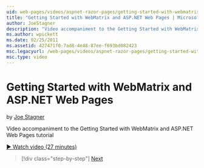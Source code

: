 ```yaml
---
uid: web-pages/videos/aspnet-razor-pages/getting-started-with-webmatrix-and-aspnet-web-pages
title: "Getting Started with WebMatrix and ASP.NET Web Pages | Microsoft Docs"
author: JoeStagner
description: "Video accompaniment to the Getting Started with WebMatrix and ASP.NET Web Pages tutorial"
ms.author: wpickett
ms.date: 02/25/2011
ms.assetid: 427471f0-7ad8-4e48-87ee-f693bd082423
msc.legacyurl: /web-pages/videos/aspnet-razor-pages/getting-started-with-webmatrix-and-aspnet-web-pages
msc.type: video
---
```

# Getting Started with WebMatrix and ASP.NET Web Pages

by [Joe Stagner](https://github.com/JoeStagner)

Video accompaniment to the Getting Started with WebMatrix and ASP.NET Web Pages tutorial

[&#9654; Watch video (27 minutes)](https://channel9.msdn.com/Blogs/ASP-NET-Site-Videos/getting-started-with-webmatrix-and-aspnet-web-pages)

> [!div class="step-by-step"]
> [Next](introduction-to-aspnet-web-programming-using-the-razor-syntax.md)

